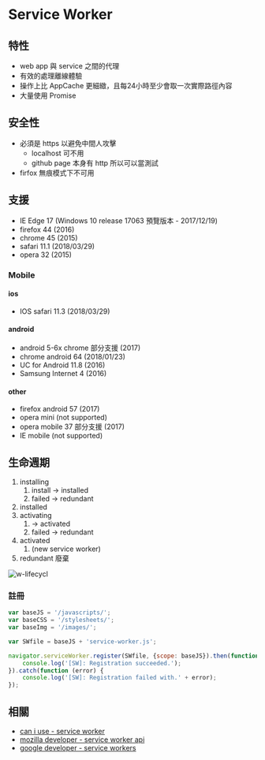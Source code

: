 # Service Worker

## 特性

 - web app 與 service 之間的代理
 - 有效的處理離線體驗
 - 操作上比 AppCache 更細緻，且每24小時至少會取一次實際路徑內容
 - 大量使用 Promise


##  安全性
 - 必須是 https 以避免中間人攻擊
	 - localhost 可不用
	 - github page 本身有 http 所以可以當測試
 - firfox 無痕模式下不可用

## 支援

 - IE Edge 17 (Windows 10 release 17063 預覽版本 - 2017/12/19)
 - firefox 44 (2016)
 - chrome 45 (2015)
 - safari 11.1 (2018/03/29)
 - opera 32 (2015)

### Mobile

#### ios
 - IOS safari 11.3 (2018/03/29)

#### android
 - android 5-6x chrome 部分支援 (2017)
 - chrome android 64 (2018/01/23)
 - UC for Android 11.8 (2016)
 - Samsung Internet 4 (2016)

#### other
 - firefox android 57 (2017)
 - opera mini (not supported)
 - opera mobile 37 部分支援 (2017)
 - IE mobile (not supported)


## 生命週期

 1. installing
	 1. install → installed
	 2. failed → redundant
 2. installed
 3. activating
	 1. → activated
	 2. failed → redundant
 4. activated
	 1. (new service worker)
  5. redundant 廢棄




![w-lifecycl](/Users/shuliu/Desktop/service-worker/images/sw-lifecycle.png)



### 註冊

```javascript
var baseJS = '/javascripts/';
var baseCSS = '/stylesheets/';
var baseImg = '/images/';

var SWfile = baseJS + 'service-worker.js';

navigator.serviceWorker.register(SWfile, {scope: baseJS}).then(function (registration) {
    console.log('[SW]: Registration succeeded.');
}).catch(function (error) {
    console.log('[SW]: Registration failed with.' + error);
});
```





## 相關 

 - [can i use - service worker](https://caniuse.com/#search=service%20worker)
 - [mozilla developer - service worker api](https://developer.mozilla.org/zh-CN/docs/Web/API/Service_Worker_API)
 - [google developer - service workers](https://developers.google.com/web/fundamentals/primers/service-workers/?hl=zh-tw)


 